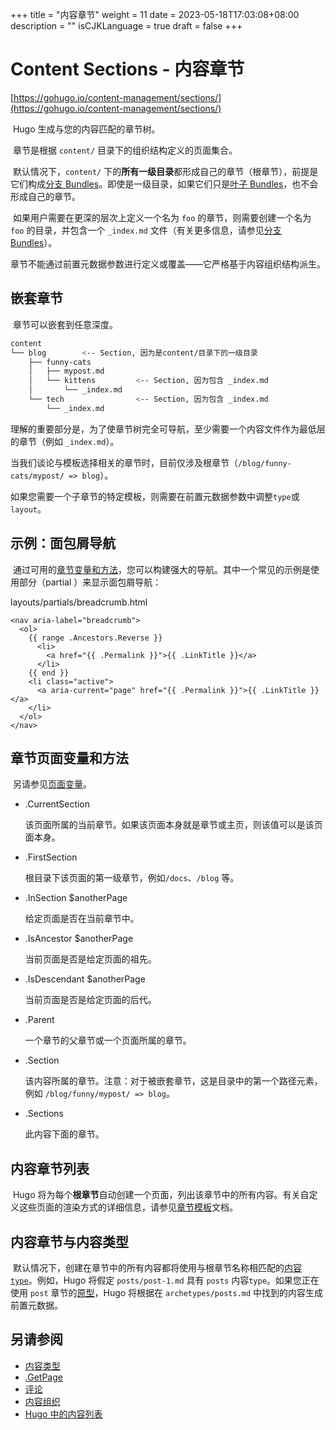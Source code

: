 +++
title = "内容章节"
weight = 11
date = 2023-05-18T17:03:08+08:00
description = ""
isCJKLanguage = true
draft = false
+++

# Content Sections - 内容章节 

[https://gohugo.io/content-management/sections/](https://gohugo.io/content-management/sections/)

​	Hugo 生成与您的内容匹配的章节树。 

​	章节是根据 `content/` 目录下的组织结构定义的页面集合。

​	默认情况下，`content/` 下的**所有一级目录**都形成自己的章节（根章节），前提是它们构成[分支 Bundles](https://gohugo.io/content-management/page-bundles/#branch-bundles)。即使是一级目录，如果它们只是[叶子 Bundles](https://gohugo.io/content-management/page-bundles/#leaf-bundles)，也不会形成自己的章节。

​	如果用户需要在更深的层次上定义一个名为 `foo` 的章节，则需要创建一个名为 `foo` 的目录，并包含一个 `_index.md` 文件（有关更多信息，请参见[分支 Bundles](https://gohugo.io/content-management/page-bundles/#branch-bundles)）。

​	章节不能通过前置元数据参数进行定义或覆盖——它严格基于内容组织结构派生。

## 嵌套章节 

​	章节可以嵌套到任意深度。

```bash
content
└── blog        <-- Section, 因为是content/目录下的一级目录
    ├── funny-cats
    │   ├── mypost.md
    │   └── kittens         <-- Section, 因为包含 _index.md
    │       └── _index.md
    └── tech                <-- Section, 因为包含 _index.md
        └── _index.md
```

​	理解的重要部分是，为了使章节树完全可导航，至少需要一个内容文件作为最低层的章节（例如 `_index.md`）。

​	当我们谈论与模板选择相关的章节时，目前仅涉及根章节（`/blog/funny-cats/mypost/ => blog`）。

​	如果您需要一个子章节的特定模板，则需要在前置元数据参数中调整`type`或`layout`。

## 示例：面包屑导航 

​	通过可用的[章节变量和方法](https://gohugo.io/content-management/sections/#section-page-variables-and-methods)，您可以构建强大的导航。其中一个常见的示例是使用部分（partial ）来显示面包屑导航：

layouts/partials/breadcrumb.html

```go-html-template
<nav aria-label="breadcrumb">
  <ol>
    {{ range .Ancestors.Reverse }}
      <li>
        <a href="{{ .Permalink }}">{{ .LinkTitle }}</a>
      </li>
    {{ end }}
    <li class="active">
      <a aria-current="page" href="{{ .Permalink }}">{{ .LinkTitle }}</a>
    </li>
  </ol>
</nav>
```

## 章节页面变量和方法 

​	另请参见[页面变量](https://gohugo.io/variables/page/)。

- .CurrentSection

  该页面所属的当前章节。如果该页面本身就是章节或主页，则该值可以是该页面本身。 

- .FirstSection

  根目录下该页面的第一级章节，例如`/docs`、`/blog` 等。 

- .InSection $anotherPage

  给定页面是否在当前章节中。 

- .IsAncestor $anotherPage

  当前页面是否是给定页面的祖先。 

- .IsDescendant $anotherPage

  当前页面是否是给定页面的后代。 

- .Parent

  一个章节的父章节或一个页面所属的章节。 

- .Section

  该内容所属的章节。注意：对于被嵌套章节，这是目录中的第一个路径元素，例如 `/blog/funny/mypost/ => blog`。 

- .Sections

  此内容下面的章节。 


## 内容章节列表 

​	Hugo 将为每个**根章节**自动创建一个页面，列出该章节中的所有内容。有关自定义这些页面的渲染方式的详细信息，请参见[章节模板](https://gohugo.io/templates/section-templates/)文档。

## 内容章节与内容类型 

​	默认情况下，创建在章节中的所有内容都将使用与根章节名称相匹配的[内容`type`](https://gohugo.io/content-management/types/)。例如，Hugo 将假定 `posts/post-1.md` 具有 `posts` 内容`type`。如果您正在使用 `post` 章节的[原型](https://gohugo.io/content-management/archetypes/)，Hugo 将根据在 `archetypes/posts.md` 中找到的内容生成前置元数据。

## 另请参阅  

- [内容类型 ](https://gohugo.io/content-management/types/)
- [.GetPage](https://gohugo.io/functions/getpage/)
- [评论](https://gohugo.io/content-management/comments/)
- [内容组织 ](https://gohugo.io/content-management/organization/)
- [Hugo 中的内容列表](https://gohugo.io/templates/lists/)
